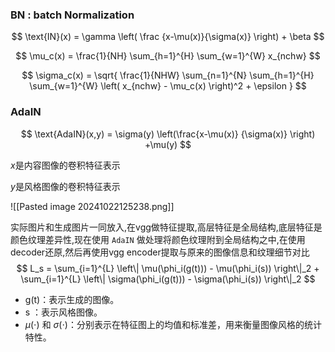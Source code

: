 ### BN : batch Normalization

$$
\text{IN}(x) = \gamma \left( \frac {x-\mu(x)}{\sigma(x)} \right) + \beta
$$

$$
\mu_c(x) = \frac{1}{NH} \sum_{h=1}^{H} \sum_{w=1}^{W} x_{nchw}
$$

$$
\sigma_c(x) = \sqrt{ \frac{1}{NHW} \sum_{n=1}^{N} \sum_{h=1}^{H} \sum_{w=1}^{W} \left( x_{nchw} - \mu_c(x) \right)^2 + \epsilon }
$$

### AdaIN
$$
\text{AdaIN}(x,y) = \sigma(y) \left(\frac{x-\mu(x)} {\sigma(x)} \right) +\mu(y)
$$

$x$是内容图像的卷积特征表示

$y$是风格图像的卷积特征表示


![[Pasted image 20241022125238.png]]

实际图片和生成图片一同放入,在vgg做特征提取,高层特征是全局结构,底层特征是颜色纹理差异性,现在使用 `AdaIN` 做处理将颜色纹理附到全局结构之中,在使用decoder还原,然后再使用vgg encoder提取与原来的图像信息和纹理细节对比
   $$
   L_s = \sum_{i=1}^{L} \left\| \mu(\phi_i(g(t))) - \mu(\phi_i(s)) \right\|_2 + \sum_{i=1}^{L} \left\| \sigma(\phi_i(g(t))) - \sigma(\phi_i(s)) \right\|_2
  $$
   -  g(t)：表示生成的图像。
   -   s ：表示风格图像。
   -  $\mu(\cdot)$  和 $\sigma(\cdot)$：分别表示在特征图上的均值和标准差，用来衡量图像风格的统计特性。
   